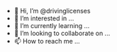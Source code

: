 - 👋 Hi, I’m @drivinglicenses
- 👀 I’m interested in ...
- 🌱 I’m currently learning ...
- 💞️ I’m looking to collaborate on ...
- 📫 How to reach me ...

<!---
drivinglicenses/drivinglicenses is a ✨ special ✨ repository because its `README.md` (this file) appears on your GitHub profile.
You can click the Preview link to take a look at your changes.
--->

